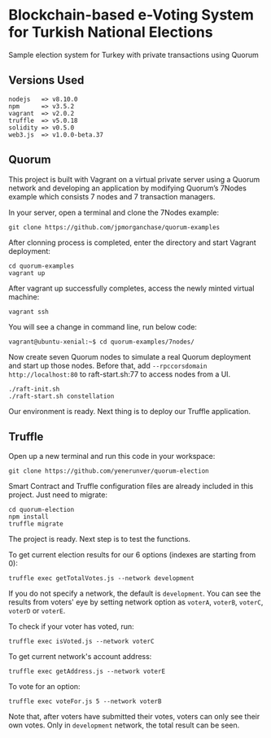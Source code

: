 # Blockchain-based e-Voting System for Turkish National Elections
Sample election system for Turkey with private transactions using Quorum

## Versions Used
```
nodejs   => v8.10.0
npm      => v3.5.2
vagrant  => v2.0.2
truffle  => v5.0.18
solidity => v0.5.0
web3.js  => v1.0.0-beta.37
```

## Quorum
This project is built with Vagrant on a virtual private server using a Quorum network and developing an application by modifying Quorum’s 7Nodes example which consists 7 nodes and 7 transaction managers.

In your server, open a terminal and clone the 7Nodes example:

```
git clone https://github.com/jpmorganchase/quorum-examples
```

After clonning process is completed, enter the directory and start Vagrant deployment:

```
cd quorum-examples
vagrant up
```

After vagrant up successfully completes, access the newly minted virtual machine:

```
vagrant ssh
```

You will see a change in command line, run below code:

```
vagrant@ubuntu-xenial:~$ cd quorum-examples/7nodes/
```

Now create seven Quorum nodes to simulate a real Quorum deployment and start up those nodes. Before that, add `--rpccorsdomain http://localhost:80` to raft-start.sh:77 to access nodes from a UI.

```
./raft-init.sh
./raft-start.sh constellation
```

Our environment is ready. Next thing is to deploy our Truffle application.

## Truffle

Open up a new terminal and run this code in your workspace:

```
git clone https://github.com/yenerunver/quorum-election
```

Smart Contract and Truffle configuration files are already included in this project. Just need to migrate:

```
cd quorum-election
npm install
truffle migrate
```

The project is ready. Next step is to test the functions.

To get current election results for our 6 options (indexes are starting from 0):

```
truffle exec getTotalVotes.js --network development
```

If you do not specify a network, the default is `development`. You can see the results from voters' eye by setting network option as `voterA`, `voterB`, `voterC`, `voterD` or `voterE`.

To check if your voter has voted, run:

```
truffle exec isVoted.js --network voterC
```

To get current network's account address:

```
truffle exec getAddress.js --network voterE
```

To vote for an option:

```
truffle exec voteFor.js 5 --network voterB
```

Note that, after voters have submitted their votes, voters can only see their own votes. Only in `development` network, the total result can be seen.
